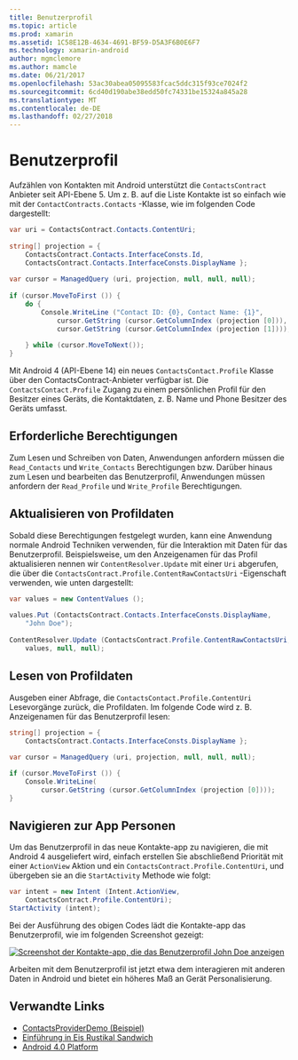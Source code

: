 ```yaml
---
title: Benutzerprofil
ms.topic: article
ms.prod: xamarin
ms.assetid: 1C58E12B-4634-4691-BF59-D5A3F6B0E6F7
ms.technology: xamarin-android
author: mgmclemore
ms.author: mamcle
ms.date: 06/21/2017
ms.openlocfilehash: 53ac30abea05095583fcac5ddc315f93ce7024f2
ms.sourcegitcommit: 6cd40d190abe38edd50fc74331be15324a845a28
ms.translationtype: MT
ms.contentlocale: de-DE
ms.lasthandoff: 02/27/2018
---
```

# <a name="user-profile"></a>Benutzerprofil

Aufzählen von Kontakten mit Android unterstützt die `ContactsContract` Anbieter seit API-Ebene 5. Um z. B. auf die Liste Kontakte ist so einfach wie mit der `ContactContracts.Contacts` -Klasse, wie im folgenden Code dargestellt:

```csharp
var uri = ContactsContract.Contacts.ContentUri;
           
string[] projection = {
    ContactsContract.Contacts.InterfaceConsts.Id,
    ContactsContract.Contacts.InterfaceConsts.DisplayName };
           
var cursor = ManagedQuery (uri, projection, null, null, null);
           
if (cursor.MoveToFirst ()) {
    do {
        Console.WriteLine ("Contact ID: {0}, Contact Name: {1}",
            cursor.GetString (cursor.GetColumnIndex (projection [0])),
            cursor.GetString (cursor.GetColumnIndex (projection [1])));
                   
    } while (cursor.MoveToNext());
}
```

Mit Android 4 (API-Ebene 14) ein neues `ContactsContact.Profile` Klasse über den ContactsContract-Anbieter verfügbar ist. Die `ContactsContact.Profile` Zugang zu einem persönlichen Profil für den Besitzer eines Geräts, die Kontaktdaten, z. B. Name und Phone Besitzer des Geräts umfasst.

<a name="Required_Permissions" />

## <a name="required-permissions"></a>Erforderliche Berechtigungen

Zum Lesen und Schreiben von Daten, Anwendungen anfordern müssen die `Read_Contacts` und `Write_Contacts` Berechtigungen bzw. Darüber hinaus zum Lesen und bearbeiten das Benutzerprofil, Anwendungen müssen anfordern der `Read_Profile` und `Write_Profile` Berechtigungen.

<a name="Updating_Profile_Data" />

## <a name="updating-profile-data"></a>Aktualisieren von Profildaten

Sobald diese Berechtigungen festgelegt wurden, kann eine Anwendung normale Android Techniken verwenden, für die Interaktion mit Daten für das Benutzerprofil. Beispielsweise, um den Anzeigenamen für das Profil aktualisieren nennen wir `ContentResolver.Update` mit einer `Uri` abgerufen, die über die `ContactsContract.Profile.ContentRawContactsUri` -Eigenschaft verwenden, wie unten dargestellt:

```csharp
var values = new ContentValues ();
          
values.Put (ContactsContract.Contacts.InterfaceConsts.DisplayName,
    "John Doe");
           
ContentResolver.Update (ContactsContract.Profile.ContentRawContactsUri,
    values, null, null);
```

<a name="Reading_Profile_Data" />

## <a name="reading-profile-data"></a>Lesen von Profildaten

Ausgeben einer Abfrage, die `ContactsContact.Profile.ContentUri` Lesevorgänge zurück, die Profildaten. Im folgende Code wird z. B. Anzeigenamen für das Benutzerprofil lesen:

```csharp
string[] projection = {
    ContactsContract.Contacts.InterfaceConsts.DisplayName };
           
var cursor = ManagedQuery (uri, projection, null, null, null);

if (cursor.MoveToFirst ()) {
    Console.WriteLine(
        cursor.GetString (cursor.GetColumnIndex (projection [0])));
}
```

<a name="Navigating_to_the_People_App" />

## <a name="navigating-to-the-people-app"></a>Navigieren zur App Personen

Um das Benutzerprofil in das neue Kontakte-app zu navigieren, die mit Android 4 ausgeliefert wird, einfach erstellen Sie abschließend Priorität mit einer `ActionView` Aktion und ein `ContactsContract.Profile.ContentUri`, und übergeben sie an die `StartActivity` Methode wie folgt:

```csharp
var intent = new Intent (Intent.ActionView,
    ContactsContract.Profile.ContentUri);           
StartActivity (intent);
```

Bei der Ausführung des obigen Codes lädt die Kontakte-app das Benutzerprofil, wie im folgenden Screenshot gezeigt:

[![Screenshot der Kontakte-app, die das Benutzerprofil John Doe anzeigen](user-profile-images/15-people-app.png)](user-profile-images/15-people-app.png)

Arbeiten mit dem Benutzerprofil ist jetzt etwa dem interagieren mit anderen Daten in Android und bietet ein höheres Maß an Gerät Personalisierung.



## <a name="related-links"></a>Verwandte Links

- [ContactsProviderDemo (Beispiel)](https://developer.xamarin.com/samples/monodroid/ContactsProviderDemo/)
- [Einführung in Eis Rustikal Sandwich](http://www.android.com/about/ice-cream-sandwich/)
- [Android 4.0 Platform](http://developer.android.com/sdk/android-4.0.html)
